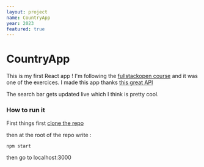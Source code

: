 ```yaml
---
layout: project
name: CountryApp
year: 2023
featured: true
---
```


# CountryApp

This is my first React app ! 
I'm following the [fullstackopen course](https://fullstackopen.com/en/) and it was one of the exercices.
I made this app thanks [this great API](https://studies.cs.helsinki.fi/restcountries/)

The search bar gets updated live which I think is pretty cool.

### How to run it

First things first [clone the repo](https://github.com/matthieuporte/CountryApp)

then at the root of the repo write :
```
npm start
```
then go to localhost:3000


